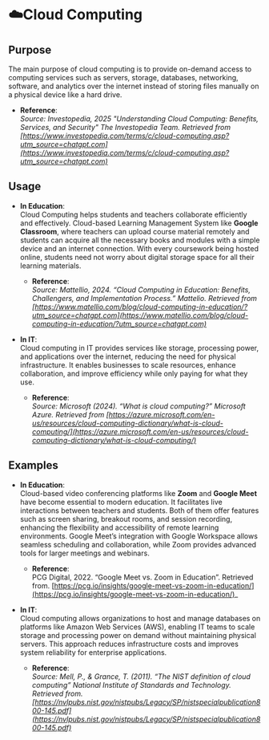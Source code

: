 # ☁️Cloud Computing 

## Purpose
The main purpose of cloud computing is to provide on-demand access to computing services such as servers, storage, databases, networking, software, and analytics over the internet instead of storing files manually on a physical device like a hard drive.

- **Reference**:  
  _Source: Investopedia, 2025  "Understanding Cloud Computing: Benefits, Services, and Security" The Investopedia Team. Retrieved from [https://www.investopedia.com/terms/c/cloud-computing.asp?utm_source=chatgpt.com](https://www.investopedia.com/terms/c/cloud-computing.asp?utm_source=chatgpt.com)_

## Usage
- **In Education**:  
Cloud Computing helps students and teachers collaborate efficiently and effectively. Cloud-based Learning Management System like **Google Classroom**, where teachers can upload course material remotely and students can acquire all the necessary books and modules with a simple device and an internet connection. With every coursework being hosted online, students need not worry about digital storage space for all their learning materials.

  - **Reference**:  
    _Source: Mattellio, 2024. “Cloud Computing in Education: Benefits, Challengers, and Implementation Process.” Mattelio. Retrieved from [https://www.matellio.com/blog/cloud-computing-in-education/?utm_source=chatgpt.com](https://www.matellio.com/blog/cloud-computing-in-education/?utm_source=chatgpt.com)_


- **In IT**:  
  Cloud computing in IT provides services like storage, processing power, and applications over the internet, reducing the need for physical infrastructure. It enables businesses to scale resources, enhance collaboration, and improve efficiency while only paying for what they use.


  - **Reference**:  
    _Source: Microsoft (2024). “What is cloud computing?” Microsoft Azure.
 Retrieved from [https://azure.microsoft.com/en-us/resources/cloud-computing-dictionary/what-is-cloud-computing/](https://azure.microsoft.com/en-us/resources/cloud-computing-dictionary/what-is-cloud-computing/)_

## Examples

- **In Education**:  
 Cloud-based video conferencing platforms like **Zoom** and **Google Meet** have become essential to modern education. It facilitates live interactions between teachers and students. Both of them offer features such as screen sharing, breakout rooms, and session recording, enhancing the flexibility and accessibility of remote learning environments. Google Meet’s integration with Google Workspace allows seamless scheduling and collaboration, while Zoom provides advanced tools for larger meetings and webinars.

  - **Reference**:  
    PCG Digital, 2022. “Google Meet vs. Zoom in Education”.  Retrieved from. [https://pcg.io/insights/google-meet-vs-zoom-in-education/](https://pcg.io/insights/google-meet-vs-zoom-in-education/)_

- **In IT**:  
  Cloud computing allows organizations to host and manage databases on platforms like Amazon Web Services (AWS), enabling IT teams to scale storage and processing power on demand without maintaining physical servers. This approach reduces infrastructure costs and improves system reliability for enterprise applications.

  - **Reference**:  
    _Source: Mell, P., & Grance, T. (2011). “The NIST definition of cloud computing” National Institute of Standards and Technology. Retrieved from. [https://nvlpubs.nist.gov/nistpubs/Legacy/SP/nistspecialpublication800-145.pdf](https://nvlpubs.nist.gov/nistpubs/Legacy/SP/nistspecialpublication800-145.pdf)_   
